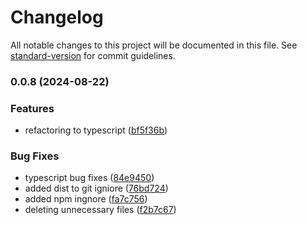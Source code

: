 # Changelog

All notable changes to this project will be documented in this file. See [standard-version](https://github.com/conventional-changelog/standard-version) for commit guidelines.

### 0.0.8 (2024-08-22)


### Features

* refactoring to typescript ([bf5f36b](https://github.com/pawgre/wolkenkit-eventstore/commit/bf5f36bc1ae7a335e434e210540a88bbff44ec6f))


### Bug Fixes

*  typescript bug fixes ([84e9450](https://github.com/pawgre/wolkenkit-eventstore/commit/84e9450985a0d913e0f54e48f0740317c1201b74))
* added dist to git igniore ([76bd724](https://github.com/pawgre/wolkenkit-eventstore/commit/76bd72409a285ee5f2af58d0b7f8e39bbd359478))
* added npm ingnore ([fa7c756](https://github.com/pawgre/wolkenkit-eventstore/commit/fa7c7566bdacdbf3f9e67f9ec940234b5bee0772))
* deleting unnecessary files ([f2b7c67](https://github.com/pawgre/wolkenkit-eventstore/commit/f2b7c6721a1769ef7f555fe0c49e260297c850eb))
